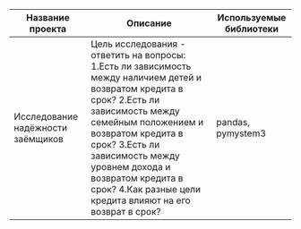**Название проекта** | **Описание** | **Используемые библиотеки**
------------ | ------------- | ------------- 
Исследование надёжности заёмщиков | Цель исследования - ответить на вопросы: 1.Есть ли зависимость между наличием детей и возвратом кредита в срок? 2.Есть ли зависимость между семейным положением и возвратом кредита в срок? 3.Есть ли зависимость между уровнем дохода и возвратом кредита в срок? 4.Как разные цели кредита влияют на его возврат в срок?| pandas, pymystem3
